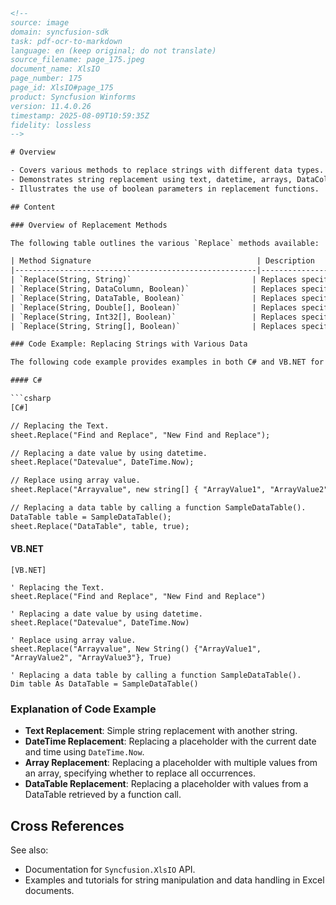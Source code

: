 ```html
<!-- 
source: image
domain: syncfusion-sdk
task: pdf-ocr-to-markdown
language: en (keep original; do not translate)
source_filename: page_175.jpeg
document_name: XlsIO
page_number: 175
page_id: XlsIO#page_175
product: Syncfusion Winforms
version: 11.4.0.26
timestamp: 2025-08-09T10:59:35Z
fidelity: lossless
-->

# Overview

- Covers various methods to replace strings with different data types.
- Demonstrates string replacement using text, datetime, arrays, DataColumns, DataTables, and more.
- Illustrates the use of boolean parameters in replacement functions.

## Content

### Overview of Replacement Methods

The following table outlines the various `Replace` methods available:

| Method Signature                                     | Description                                                                             |
|------------------------------------------------------|-----------------------------------------------------------------------------------------|
| `Replace(String, String)`                           | Replaces specified string by specified value.                                           |
| `Replace(String, DataColumn, Boolean)`              | Replaces specified string by data column values.                                        |
| `Replace(String, DataTable, Boolean)`               | Replaces specified string by data table values.                                         |
| `Replace(String, Double[], Boolean)`                | Replaces specified string by data from array.                                           |
| `Replace(String, Int32[], Boolean)`                 | Replaces specified string by data from array.                                           |
| `Replace(String, String[], Boolean)`                | Replaces specified string by data from array.                                           |

### Code Example: Replacing Strings with Various Data

The following code example provides examples in both C# and VB.NET for replacing strings using different types of data.

#### C#

```csharp
[C#]

// Replacing the Text.
sheet.Replace("Find and Replace", "New Find and Replace");

// Replacing a date value by using datetime.
sheet.Replace("Datevalue", DateTime.Now);

// Replace using array value.
sheet.Replace("Arrayvalue", new string[] { "ArrayValue1", "ArrayValue2", "ArrayValue3" }, true);

// Replacing a data table by calling a function SampleDataTable().
DataTable table = SampleDataTable();
sheet.Replace("DataTable", table, true);
```

#### VB.NET

```vbnet
[VB.NET]

' Replacing the Text.
sheet.Replace("Find and Replace", "New Find and Replace")

' Replacing a date value by using datetime.
sheet.Replace("Datevalue", DateTime.Now)

' Replace using array value.
sheet.Replace("Arrayvalue", New String() {"ArrayValue1", "ArrayValue2", "ArrayValue3"}, True)

' Replacing a data table by calling a function SampleDataTable().
Dim table As DataTable = SampleDataTable()
```

### Explanation of Code Example

- **Text Replacement**: Simple string replacement with another string.
- **DateTime Replacement**: Replacing a placeholder with the current date and time using `DateTime.Now`.
- **Array Replacement**: Replacing a placeholder with multiple values from an array, specifying whether to replace all occurrences.
- **DataTable Replacement**: Replacing a placeholder with values from a DataTable retrieved by a function call.

## Cross References

See also:
- Documentation for `Syncfusion.XlsIO` API.
- Examples and tutorials for string manipulation and data handling in Excel documents.

<!-- tags: [XlsIO, string replacement, Syncfusion Winforms] keywords: [Replace, string, DateTime, array, DataTable] -->
```
